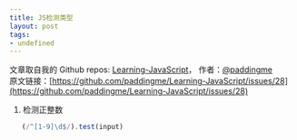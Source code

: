 ```yaml
---
title: JS检测类型
layout: post
tags:
- undefined
---
```



 文章取自我的 Github  repos: [Learning-JavaScript](https://github.com/paddingme/Learning-JavaScript)， 作者：[@paddingme](http://padding.me/about.html)    
原文链接：[https://github.com/paddingme/Learning-JavaScript/issues/28](https://github.com/paddingme/Learning-JavaScript/issues/28)

1. 检测正整数
   
  ```js
     (/^[1-9]\d$/).test(input)
  ```
